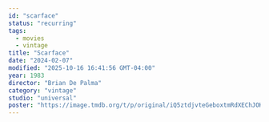 ```yaml
---
id: "scarface"
status: "recurring"
tags:
  - movies
  - vintage
title: "Scarface"
date: "2024-02-07"
modified: "2025-10-16 16:41:56 GMT-04:00"
year: 1983
director: "Brian De Palma"
category: "vintage"
studio: "universal"
poster: "https://image.tmdb.org/t/p/original/iQ5ztdjvteGeboxtmRdXEChJOHh.jpg"
---
```

